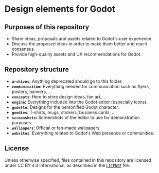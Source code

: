 # Design elements for Godot

## Purposes of this repository

- Share ideas, proposals and assets related to Godot's user experience.
- Discuss the proposed ideas in order to make them better and reach consensus.
- Provide high-quality assets and UX recommendations for Godot.

## Repository structure

- **`archives`:** Anything deprecated should go to this folder.
- **`communication`:** Everything needed for communication such as flyers,
  posters, banners, …
- **`concepts`:** Here to store design ideas, fan art, …
- **`engine`:** Everything included into the Godot editor (especially icons).
- **`godette`:** Designs for the personified Godot character.
- **`goodies`:** T-shirts, mugs, stickers, business cards, …
- **`screenshots`:** Screenshots of the editor to use for demonstration
  purposes.
- **`wallpapers`**: Official or fan-made wallpapers.
- **`websites`:** Everything related to Godot's Web presence or communities.

## License

Unless otherwise specified, files contained in this repository are licensed
under CC BY 4.0 International, as described in the [`LICENSE`](/LICENSE) file.
